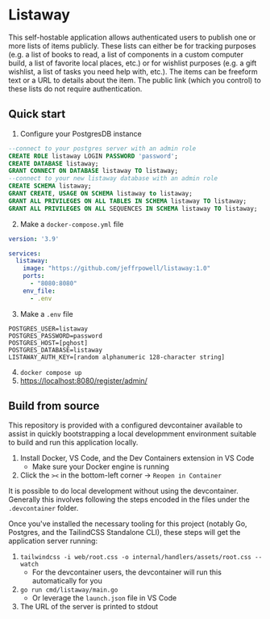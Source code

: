 # Listaway

This self-hostable application allows authenticated users to publish one or more lists of items publicly. These lists can either be for tracking purposes (e.g. a list of books to read, a list of components in a custom computer build, a list of favorite local places, etc.) or for wishlist purposes (e.g. a gift wishlist, a list of tasks you need help with, etc.). The items can be freeform text or a URL to details about the item. The public link (which you control) to these lists do not require authentication.

## Quick start

1. Configure your PostgresDB instance
```sql
--connect to your postgres server with an admin role
CREATE ROLE listaway LOGIN PASSWORD 'password';
CREATE DATABASE listaway;
GRANT CONNECT ON DATABASE listaway TO listaway;
--connect to your new listaway database with an admin role
CREATE SCHEMA listaway;
GRANT CREATE, USAGE ON SCHEMA listaway to listaway;
GRANT ALL PRIVILEGES ON ALL TABLES IN SCHEMA listaway TO listaway;
GRANT ALL PRIVILEGES ON ALL SEQUENCES IN SCHEMA listaway TO listaway;

```
2. Make a `docker-compose.yml` file
```yaml
version: '3.9'

services:
  listaway:
    image: "https://github.com/jeffrpowell/listaway:1.0"
    ports:
      - "8080:8080"
    env_file:
      - .env
```
3. Make a `.env` file
```
POSTGRES_USER=listaway
POSTGRES_PASSWORD=password
POSTGRES_HOST=[pghost]
POSTGRES_DATABASE=listaway
LISTAWAY_AUTH_KEY=[random alphanumeric 128-character string]
```
4. `docker compose up`
4. [https://localhost:8080/register/admin/](https://localhost:8080/register/admin/)

## Build from source
This repository is provided with a configured devcontainer available to assist in quickly bootstrapping a local developmment environment suitable to build and run this application locally. 

1. Install Docker, VS Code, and the Dev Containers extension in VS Code
    * Make sure your Docker engine is running
2. Click the `><` in the bottom-left corner -> `Reopen in Container`

It is possible to do local development without using the devcontainer. Generally this involves following the steps encoded in the files under the `.devcontainer` folder.

Once you've installed the necessary tooling for this project (notably Go, Postgres, and the TailindCSS Standalone CLI), these steps will get the application server running:

1. `tailwindcss -i web/root.css -o internal/handlers/assets/root.css --watch`
    * For the devcontainer users, the devcontainer will run this automatically for you
2. `go run cmd/listaway/main.go`
    * Or leverage the `launch.json` file in VS Code
3. The URL of the server is printed to stdout